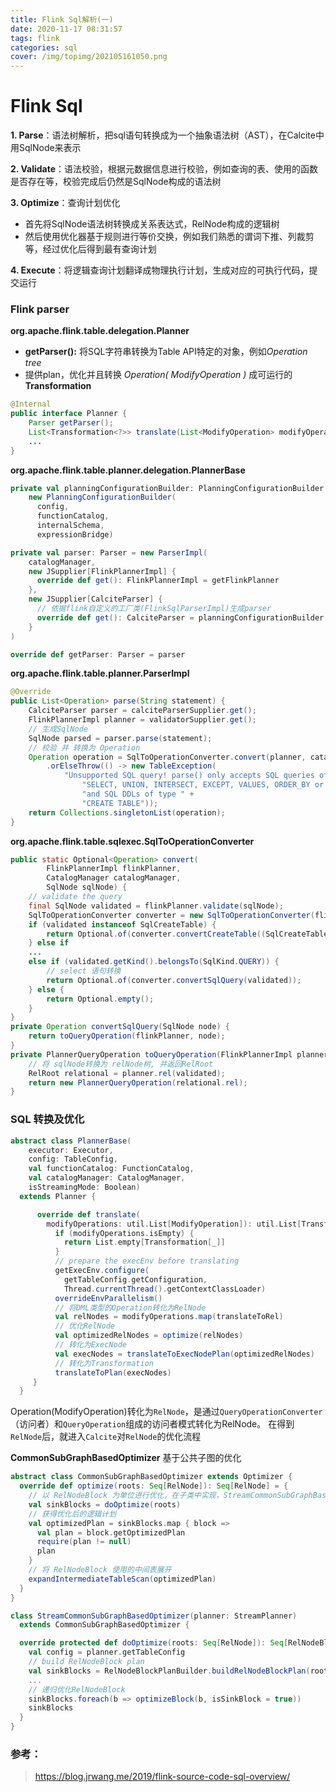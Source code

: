 ```yaml
---
title: Flink Sql解析(一)
date: 2020-11-17 08:31:57
tags: flink
categories: sql
cover: /img/topimg/202105161050.png
---
```



# Flink Sql

**1. Parse**：语法树解析，把sql语句转换成为一个抽象语法树（AST），在Calcite中用SqlNode来表示

**2. Validate**：语法校验，根据元数据信息进行校验，例如查询的表、使用的函数是否存在等，校验完成后仍然是SqlNode构成的语法树

**3. Optimize**：查询计划优化
* 首先将SqlNode语法树转换成关系表达式，RelNode构成的逻辑树
* 然后使用优化器基于规则进行等价交换，例如我们熟悉的谓词下推、列裁剪等，经过优化后得到最有查询计划

**4. Execute**：将逻辑查询计划翻译成物理执行计划，生成对应的可执行代码，提交运行

### Flink parser
**org.apache.flink.table.delegation.Planner**
* **getParser():** 将SQL字符串转换为Table API特定的对象，例如*Operation tree*
* 提供plan，优化并且转换 *Operation( ModifyOperation )* 成可运行的**Transformation**
```java
@Internal
public interface Planner {
    Parser getParser();
    List<Transformation<?>> translate(List<ModifyOperation> modifyOperations);
    ...
}
```
**org.apache.flink.table.planner.delegation.PlannerBase**

```scala
private val planningConfigurationBuilder: PlanningConfigurationBuilder =
    new PlanningConfigurationBuilder(
      config,
      functionCatalog,
      internalSchema,
      expressionBridge)

private val parser: Parser = new ParserImpl(
    catalogManager,
    new JSupplier[FlinkPlannerImpl] {
      override def get(): FlinkPlannerImpl = getFlinkPlanner
    },
    new JSupplier[CalciteParser] {
      // 依据flink自定义的工厂类(FlinkSqlParserImpl)生成parser
      override def get(): CalciteParser = planningConfigurationBuilder.createCalciteParser()
    }
)

override def getParser: Parser = parser

```

**org.apache.flink.table.planner.ParserImpl**

```java
@Override
public List<Operation> parse(String statement) {
    CalciteParser parser = calciteParserSupplier.get();
    FlinkPlannerImpl planner = validatorSupplier.get();
    // 生成SqlNode
    SqlNode parsed = parser.parse(statement);
    // 校验 并 转换为 Operation
    Operation operation = SqlToOperationConverter.convert(planner, catalogManager, parsed)
        .orElseThrow(() -> new TableException(
            "Unsupported SQL query! parse() only accepts SQL queries of type " +
                "SELECT, UNION, INTERSECT, EXCEPT, VALUES, ORDER_BY or INSERT;" +
                "and SQL DDLs of type " +
                "CREATE TABLE"));
    return Collections.singletonList(operation);
}
```
**org.apache.flink.table.sqlexec.SqlToOperationConverter**

```java
public static Optional<Operation> convert(
        FlinkPlannerImpl flinkPlanner,
        CatalogManager catalogManager,
        SqlNode sqlNode) {
    // validate the query
    final SqlNode validated = flinkPlanner.validate(sqlNode);
    SqlToOperationConverter converter = new SqlToOperationConverter(flinkPlanner, catalogManager);
    if (validated instanceof SqlCreateTable) {
        return Optional.of(converter.convertCreateTable((SqlCreateTable) validated));
    } else if
    ...
    else if (validated.getKind().belongsTo(SqlKind.QUERY)) {
        // select 语句转换
        return Optional.of(converter.convertSqlQuery(validated));
    } else {
        return Optional.empty();
    }
}
private Operation convertSqlQuery(SqlNode node) {
    return toQueryOperation(flinkPlanner, node);
}
private PlannerQueryOperation toQueryOperation(FlinkPlannerImpl planner, SqlNode validated) {
    // 将 sqlNode转换为 relNode树, 并返回RelRoot
    RelRoot relational = planner.rel(validated);
    return new PlannerQueryOperation(relational.rel);
}
```
### **SQL 转换及优化**

```scala
abstract class PlannerBase(
    executor: Executor,
    config: TableConfig,
    val functionCatalog: FunctionCatalog,
    val catalogManager: CatalogManager,
    isStreamingMode: Boolean)
  extends Planner {

      override def translate(
        modifyOperations: util.List[ModifyOperation]): util.List[Transformation[_]] = {
          if (modifyOperations.isEmpty) {
            return List.empty[Transformation[_]]
          }
          // prepare the execEnv before translating
          getExecEnv.configure(
            getTableConfig.getConfiguration,
            Thread.currentThread().getContextClassLoader)
          overrideEnvParallelism()
          // 将DML类型的Operation转化为RelNode
          val relNodes = modifyOperations.map(translateToRel)
          // 优化RelNode
          val optimizedRelNodes = optimize(relNodes)
          // 转化为ExecNode
          val execNodes = translateToExecNodePlan(optimizedRelNodes)
          // 转化为Transformation
          translateToPlan(execNodes)
     }
  }

```

Operation(ModifyOperation)转化为`RelNode`，是通过`QueryOperationConverter`（访问者）和`QueryOperation`组成的访问者模式转化为RelNode。
在得到`RelNode`后，就进入`Calcite`对`RelNode`的优化流程

**CommonSubGraphBasedOptimizer** 基于公共子图的优化

```scala
abstract class CommonSubGraphBasedOptimizer extends Optimizer {
  override def optimize(roots: Seq[RelNode]): Seq[RelNode] = {
    // 以 RelNodeBlock 为单位进行优化，在子类中实现，StreamCommonSubGraphBasedOptimizer，BatchCommonSubGraphBasedOptimizer
    val sinkBlocks = doOptimize(roots)
    // 获得优化后的逻辑计划
    val optimizedPlan = sinkBlocks.map { block =>
      val plan = block.getOptimizedPlan
      require(plan != null)
      plan
    }
    // 将 RelNodeBlock 使用的中间表展开
    expandIntermediateTableScan(optimizedPlan)
  }
}
```

```scala
class StreamCommonSubGraphBasedOptimizer(planner: StreamPlanner)
  extends CommonSubGraphBasedOptimizer {

  override protected def doOptimize(roots: Seq[RelNode]): Seq[RelNodeBlock] = {
    val config = planner.getTableConfig
    // build RelNodeBlock plan
    val sinkBlocks = RelNodeBlockPlanBuilder.buildRelNodeBlockPlan(roots, config)
    ...
    // 递归优化RelNodeBlock
    sinkBlocks.foreach(b => optimizeBlock(b, isSinkBlock = true))
    sinkBlocks
  }
}

```

### 参考：
> https://blog.jrwang.me/2019/flink-source-code-sql-overview/